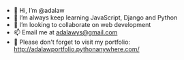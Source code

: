 - 👋 Hi, I’m @adalaw
- 🌱 I’m always keep learning JavaScript, Django and Python
- 💞️ I’m looking to collaborate on web development
- 📫 Email me at adalawys@gmail.com
- 👀 Please don't forget to visit my portfolio: http://adalawportfolio.pythonanywhere.com/

